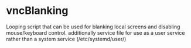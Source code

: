 # vncBlanking
Looping script that can be used for blanking local screens and disabling mouse/keyboard control.
additionally service file for use as a user service rather than a system service (/etc/systemd/user/)
